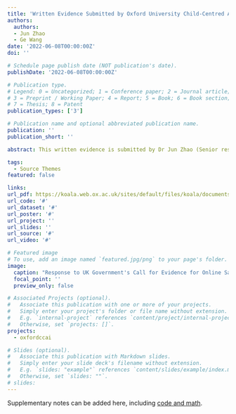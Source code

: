 ```yaml
---
title: 'Written Evidence Submitted by Oxford University Child-Centred AI'
authors:
  authors:
  - Jun Zhao
  - Ge Wang
date: '2022-06-08T00:00:00Z'
doi: ''

# Schedule page publish date (NOT publication's date).
publishDate: '2022-06-08T00:00:00Z'

# Publication type.
# Legend: 0 = Uncategorized; 1 = Conference paper; 2 = Journal article;
# 3 = Preprint / Working Paper; 4 = Report; 5 = Book; 6 = Book section;
# 7 = Thesis; 8 = Patent
publication_types: ['3']

# Publication name and optional abbreviated publication name.
publication: ''
publication_short: ''

abstract: This written evidence is submitted by Dr Jun Zhao (Senior research fellow) and Ms Ge Wang (Final year DPhil student) on behalf of Oxford University’s Child-Centred AI initiative. We welcome the considerations urged by the Online Safety Bill committee and we would like to add some additional comments in this response as we thought it’s critical to strengthen the requirements for more transparency and more support for users’ agency, and a separation between the content vs. system harms. 

tags:
  - Source Themes
featured: false

links:
url_pdf: https://koala.web.ox.ac.uk/sites/default/files/koala/documents/media/oxccai_children.pdf
url_code: '#'
url_dataset: '#'
url_poster: '#'
url_project: ''
url_slides: ''
url_source: '#'
url_video: '#'

# Featured image
# To use, add an image named `featured.jpg/png` to your page's folder.
image:
  caption: "Response to UK Government's Call for Evidence for Online Safety Bill"
  focal_point: ''
  preview_only: false

# Associated Projects (optional).
#   Associate this publication with one or more of your projects.
#   Simply enter your project's folder or file name without extension.
#   E.g. `internal-project` references `content/project/internal-project/index.md`.
#   Otherwise, set `projects: []`.
projects:
  - oxfordccai

# Slides (optional).
#   Associate this publication with Markdown slides.
#   Simply enter your slide deck's filename without extension.
#   E.g. `slides: "example"` references `content/slides/example/index.md`.
#   Otherwise, set `slides: ""`.
# slides:
---
```


Supplementary notes can be added here, including [code and math](https://wowchemy.com/docs/content/writing-markdown-latex/).
